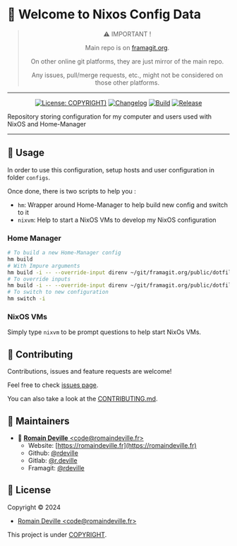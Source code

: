 <!-- BEGIN DOTGIT-SYNC BLOCK MANAGED -->
<!-- markdownlint-disable -->
# 👋 Welcome to Nixos Config Data

<center>

> ⚠️ IMPORTANT !
>
> Main repo is on [framagit.org](https://framagit.org/rdeville-private/dotfiles/nixos).
>
> On other online git platforms, they are just mirror of the main repo.
>
> Any issues, pull/merge requests, etc., might not be considered on those other
> platforms.

</center>

---

<center>

[![License: COPYRIGHT)][license_badge]][license_url]
[![Changelog][changelog_badge]][changelog_badge_url]
[![Build][build_badge]][build_badge_url]
[![Release][release_badge]][release_badge_url]

</center>

[build_badge]: https://framagit.org/rdeville-private/dotfiles/nixos/badges/main/pipeline.svg
[build_badge_url]: https://framagit.org/rdeville-private/dotfiles/nixos/-/commits/main
[release_badge]: https://framagit.org/rdeville-private/dotfiles/nixos/-/badges/release.svg
[release_badge_url]: https://framagit.org/rdeville-private/dotfiles/nixos/-/releases/
[license_badge]: https://img.shields.io/badge/License-COPYRIGHT-blue
[license_url]: https://framagit.org/rdeville-private/dotfiles/nixos/blob/main/LICENSE
[changelog_badge]: https://img.shields.io/badge/Changelog-Python%20Semantic%20Release-yellow
[changelog_badge_url]: https://github.com/python-semantic-release/python-semantic-release

Repository storing configuration for my computer and users used with NixOS and
Home-Manager

---
<!-- BEGIN DOTGIT-SYNC BLOCK EXCLUDED CUSTOM_README -->
## 🚀 Usage

In order to use this configuration, setup hosts and user configuration in folder
`configs`.

Once done, there is two scripts to help you :

* `hm`: Wrapper around Home-Manager to help build new config and switch to it
* `nixvm`: Help to start a NixOS VMs to develop my NixOS configuration

### Home Manager

```bash
# To build a new Home-Manager config
hm build
# With Impure arguments
hm build -i -- --override-input direnv ~/git/framagit.org/public/dotfiles/direnv
# To override inputs
hm build -i -- --override-input direnv ~/git/framagit.org/public/dotfiles/direnv
# To switch to new configuration
hm switch -i
```

### NixOS VMs

Simply type `nixvm` to be prompt questions to help start NixOs VMs.

<!-- END DOTGIT-SYNC BLOCK EXCLUDED CUSTOM_README -->
## 🤝 Contributing

Contributions, issues and feature requests are welcome!

Feel free to check [issues page][issues_pages].

You can also take a look at the [CONTRIBUTING.md][contributing].

[issues_pages]: https://framagit.org/rdeville-private/dotfiles/nixos/-/issues
[contributing]: https://framagit.org/rdeville-private/dotfiles/nixos/blob/main/CONTRIBUTING.md

## 👤 Maintainers

* 📧 [**Romain Deville** \<code@romaindeville.fr\>](mailto:code@romaindeville.fr)
  * Website: [https://romaindeville.fr](https://romaindeville.fr)
  * Github: [@rdeville](https://github.com/rdeville)
  * Gitlab: [@r.deville](https://gitlab.com/r.deville)
  * Framagit: [@rdeville](https://framagit.org/rdeville)

## 📝 License

Copyright © 2024
 * [Romain Deville \<code@romaindeville.fr\>](code@romaindeville.fr)

This project is under [COPYRIGHT][main_license].


[main_license]: https://framagit.org/rdeville-private/dotfiles/nixos/blob/main/LICENSE

<!-- END DOTGIT-SYNC BLOCK MANAGED -->
